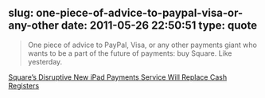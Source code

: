 slug: one-piece-of-advice-to-paypal-visa-or-any-other
date: 2011-05-26 22:50:51
type: quote
---

> One piece of advice to PayPal, Visa, or any other payments giant who wants to be a part of the future of payments: buy Square. Like yesterday.

[Square’s Disruptive New iPad Payments Service Will Replace Cash Registers](http://techcrunch.com/2011/05/23/squares-disruptive-new-ipad-payments-service-will-replace-cash-registers/)
